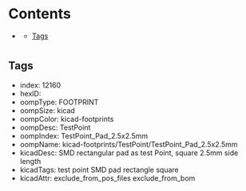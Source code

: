 



Contents
========

* [](#)
	* [Tags](#tags)

# 

## Tags

- index: 12160
- hexID: 
- oompType: FOOTPRINT
- oompSize: kicad
- oompColor: kicad-footprints
- oompDesc: TestPoint
- oompIndex: TestPoint_Pad_2.5x2.5mm
- oompName: kicad-footprints/TestPoint/TestPoint_Pad_2.5x2.5mm
- kicadDesc: SMD rectangular pad as test Point, square 2.5mm side length
- kicadTags: test point SMD pad rectangle square
- kicadAttr: exclude_from_pos_files exclude_from_bom
